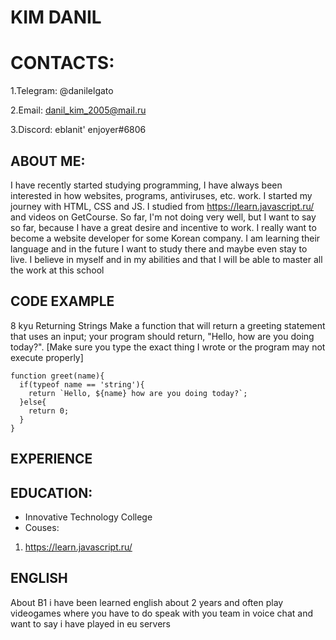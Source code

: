 KIM DANIL
====
# CONTACTS:

1.Telegram: @danilelgato

2.Email: danil_kim_2005@mail.ru

3.Discord: eblanit' enjoyer#6806
## ABOUT ME:
I have recently started studying programming, I have always been interested in how websites, programs, antiviruses, etc. work. I started my journey with HTML, CSS and JS. I studied from https://learn.javascript.ru/ and videos on GetCourse. So far, I'm not doing very well, but I want to say so far, because I have a great desire and incentive to work. I really want to become a website developer for some Korean company. I am learning their language and in the future I want to study there and maybe even stay to live. I believe in myself and in my abilities and that I will be able to master all the work at this school
## CODE EXAMPLE
8 kyu Returning Strings
Make a function that will return a greeting statement that uses an input; your program should return, "Hello, <name> how are you doing today?".
[Make sure you type the exact thing I wrote or the program may not execute properly]
```
function greet(name){
  if(typeof name == 'string'){
    return `Hello, ${name} how are you doing today?`;
  }else{
    return 0;
  }
}
```
## EXPERIENCE

## EDUCATION:
* Innovative Technology College
* Couses:
1. https://learn.javascript.ru/ 
## ENGLISH
About B1 i have been learned english about 2 years and often play videogames where you have to do speak with you team in voice chat and want to say i have played in eu servers
